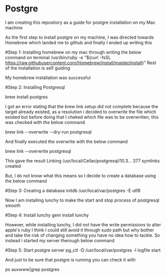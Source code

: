 # Postgre
I am creating this repository as a guide for postgre installation on my Mac machine

As the first step to install postgre on my machine, I was directed towards Homebrew which landed me to github and finally I ended up writing this

#Step 1: Installing homebrew on my mac through writing the below command on terminal
/usr/bin/ruby -e "$(curl -fsSL https://raw.githubusercontent.com/Homebrew/install/master/install)"
Rest of the installation is self guiding

My homebrew installation was successful

#Step 2: Installing Postgresql

brew install postgres

I got an error stating that the brew link setup did not complete because the target already existed, as a resolution i decided to overwrite the file which existed but before doing that I cheked which file was to be overwriiten, this was checked with the below command

brew link --overwrite --dry-run postgresql

And finally executed the overwrite with the below command

brew link --overwrite postgresql

This gave the result Linking /usr/local/Cellar/postgresql/10.3... 377 symlinks created

But, I do not know what this means so I decide to create a database using the below command

#Step 3: Creating a database
initdb /usr/local/var/postgres -E utf8

Now I am installing lunchy to make the start and stop process of postgresql smooth 

#Step 4: Install lunchy
gem install lunchy

However, while installing lunchy, I did not have the write permissions to alter apple's ruby I think I could still avoid it through sudo path but why bother and take the risk of changing something you have no idea how to tackle. So instead i started my server therough below command

#Step 5: Start postgre server
pg_ctl -D /usr/local/var/postgres -l logfile start

And just to be sure that postgre is running you can check it with 

ps auxwww|grep postgres
